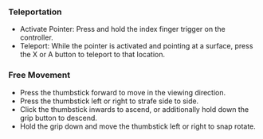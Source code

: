 ### Teleportation

- Activate Pointer: Press and hold the index finger trigger on the controller.
- Teleport: While the pointer is activated and pointing at a surface, press the X or A button to teleport to that location.

### Free Movement

- Press the thumbstick forward to move in the viewing direction.
- Press the thumbstick left or right to strafe side to side.
- Click the thumbstick inwards to ascend, or additionally hold down the grip button to descend.
- Hold the grip down and move the thumbstick left or right to snap rotate.
